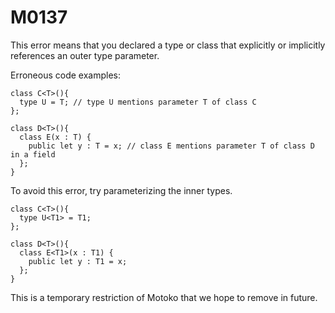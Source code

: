 # M0137

This error means that you declared a type or class that explicitly or implicitly references
an outer type parameter.

Erroneous code examples:

```motoko
class C<T>(){
  type U = T; // type U mentions parameter T of class C
};
```

```motoko
class D<T>(){
  class E(x : T) {
    public let y : T = x; // class E mentions parameter T of class D in a field
  };
}
```

To avoid this error, try parameterizing the inner types.

```motoko
class C<T>(){
  type U<T1> = T1;
};
```

```motoko
class D<T>(){
  class E<T1>(x : T1) {
    public let y : T1 = x;
  };
}
```

This is a temporary restriction of Motoko that we hope to remove in future.
